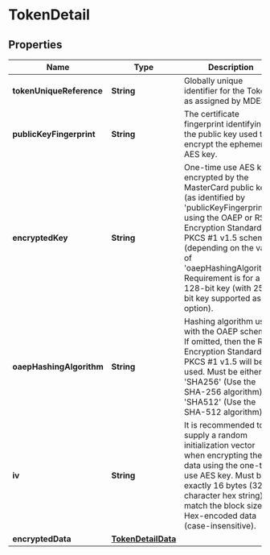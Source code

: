 

# TokenDetail


## Properties

Name | Type | Description | Notes
------------ | ------------- | ------------- | -------------
**tokenUniqueReference** | **String** | Globally unique identifier for the Token, as assigned by MDES.  |  [optional]
**publicKeyFingerprint** | **String** | The certificate fingerprint identifying the public key used to encrypt the ephemeral AES key.  |  [optional]
**encryptedKey** | **String** | One-time use AES key encrypted by the MasterCard public key (as identified by &#39;publicKeyFingerprint&#39;) using the OAEP or RSA Encryption Standard PKCS #1 v1.5 scheme (depending on the value of &#39;oaepHashingAlgorithm&#39;. Requirement is for a 128-bit key (with 256-bit key supported as an option).  |  [optional]
**oaepHashingAlgorithm** | **String** | Hashing algorithm used with the OAEP scheme. If omitted, then the RSA Encryption Standard PKCS #1 v1.5 will be used. Must be either &#39;SHA256&#39; (Use the SHA-256 algorithm) or &#39;SHA512&#39; (Use the SHA-512 algorithm).  |  [optional]
**iv** | **String** | It is recommended to supply a random initialization vector when encrypting the data using the one-time use AES key. Must be exactly 16 bytes (32 character hex string) to match the block size. Hex-encoded data (case-insensitive).  |  [optional]
**encryptedData** | [**TokenDetailData**](TokenDetailData.md) |  |  [optional]



